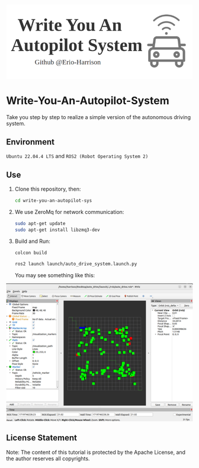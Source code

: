 ![result](./asset/logo.png)

# Write-You-An-Autopilot-System

Take you step by step to realize a simple version of the autonomous driving system.

## Environment

`Ubuntu 22.04.4 LTS` and `ROS2 (Robot Operating System 2)`


## Use

1. Clone this repository, then:

   ```bash
   cd write-you-an-autopilot-sys
   ```
2. We use ZeroMq for network communication:

   ```bash
   sudo apt-get update
   sudo apt-get install libzmq3-dev
   ```

3. Build and Run: 

   ```
   colcon build
   ```

   ```bash
   ros2 launch launch/auto_drive_system.launch.py
   ```

   You may see something like this:

![result](./asset/configure.png)

## License Statement

Note: The content of this tutorial is protected by the Apache License, and the author reserves all copyrights.